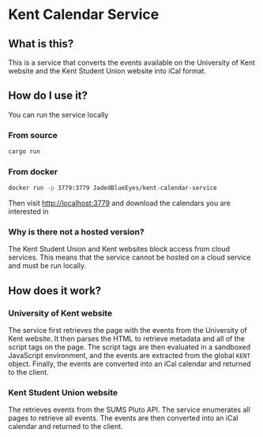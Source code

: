 # Kent Calendar Service

## What is this?

This is a service that converts the events available on the University of Kent website and the Kent Student Union website into iCal format.

## How do I use it?

You can run the service locally

### From source

```sh
cargo run
```

### From docker

```sh
docker run -p 3779:3779 JadedBlueEyes/kent-calendar-service
```

Then visit <http://localhost:3779> and download the calendars you are interested in

### Why is there not a hosted version?

The Kent Student Union and Kent websites block access from cloud services. This means that the service cannot be hosted on a cloud service and must be run locally.

## How does it work?

### University of Kent website

The service first retrieves the page with the events from the University of Kent website.
It then parses the HTML to retrieve metadata and all of the script tags on the page.
The script tags are then evaluated in a sandboxed JavaScript environment, and the events are extracted from the global `KENT` object.
Finally, the events are converted into an iCal calendar and returned to the client.

### Kent Student Union website

The retrieves events from the SUMS Pluto API. The service enumerates all pages to retrieve all events. The events are then converted into an iCal calendar and returned to the client.
